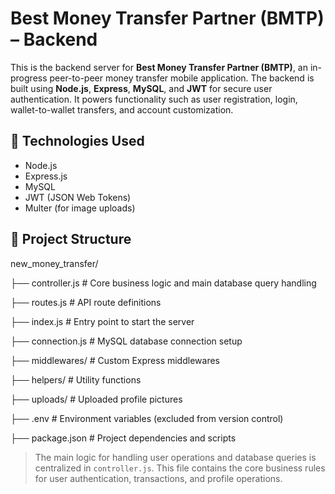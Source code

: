 # Best Money Transfer Partner (BMTP) – Backend

This is the backend server for **Best Money Transfer Partner (BMTP)**, an in-progress peer-to-peer money transfer mobile application. The backend is built using **Node.js**, **Express**, **MySQL**, and **JWT** for secure user authentication. It powers functionality such as user registration, login, wallet-to-wallet transfers, and account customization.

## 🔧 Technologies Used

- Node.js
- Express.js
- MySQL
- JWT (JSON Web Tokens)
- Multer (for image uploads)

## 📁 Project Structure

new_money_transfer/

├── controller.js # Core business logic and main database query handling

├── routes.js # API route definitions

├── index.js # Entry point to start the server

├── connection.js # MySQL database connection setup

├── middlewares/ # Custom Express middlewares

├── helpers/ # Utility functions

├── uploads/ # Uploaded profile pictures

├── .env # Environment variables (excluded from version control)

├── package.json # Project dependencies and scripts

> The main logic for handling user operations and database queries is centralized in `controller.js`. This file contains the core business rules for user authentication, transactions, and profile operations.

